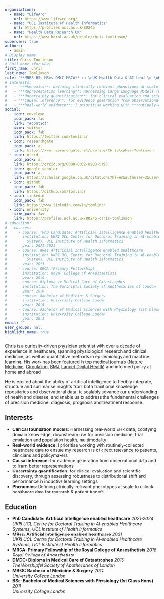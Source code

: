 ```yaml
---
organizations:
  - name: "LifeArc"
    url: https://www.lifearc.org/
  - name: "UCL Institute of Health Informatics"
    url: https://profiles.ucl.ac.uk/80245
  - name: "Health Data Research UK"
    url: https://www.hdruk.ac.uk/people/chris-tomlinson/
superuser: true
authors:
  - admin
# Display name
title: Chris Tomlinson
# Full name (for SEO)
first_name: Chris
last_name: Tomlinson
role: "**MBBS BSc MRes DMCC MRCA** \n \nUK Health Data & AI Lead \n \nHonorary Senior Research Fellow in Clinical Foundation Models"
# interests:
#   - "**Phenomics**: Defining clinically-relevant phenotypes at scale to unlock healthcare data for research & patient benefit"
#   - "**Representation learning**: Harnessing Large Language Models (LLMs) and Graph Neural Networks (GNNs) to build *predictive* representations that codify both domain knowledge and data-driven insights"
#   - "**Uncertainty quantification**: for clinical evaluation and scientific *discovery*, through assessing robustness to distributional shift and performance in inductive learning settings"
#   - "**Causal inference**: for evidence generation from observational data and to learn better representations"
#   - "**Real-world evidence**: I prioritise working with **routinely-collected** healthcare data to ensure my research is of direct relevance to patients, clinicians and policymakers"
social:
  - icon: envelope
    icon_pack: fas
    link: "#contact"
  - icon: twitter
    icon_pack: fab
    link: https://twitter.com/tomlincr
  - icon: researchgate
    icon_pack: ai
    link: https://www.researchgate.net/profile/Christopher-Tomlinson
  - icon: orcid
    icon_pack: ai
    link: https://orcid.org/0000-0002-0903-5395
  - icon: google-scholar
    icon_pack: ai
    link: https://scholar.google.co.uk/citations?hl=en&authuser=3&user=NcKe1aEAAAAJ
  - icon: github
    icon_pack: fab
    link: https://github.com/tomlincr
  - icon: linkedin
    icon_pack: fab
    link: https://www.linkedin.com/in/tomlincr
  - icon: university
    icon_pack: fas
    link: https://profiles.ucl.ac.uk/80245-chris-tomlinson
# education:
#   courses:
#     - course: "PhD Candidate: Artificial Intelligence enabled healthcare"
#       institution: UKRI UCL Centre for Doctoral Training in AI-enabled Healthcare
#         Systems, UCL Institute of Health Informatics
#       year: 2021-2024
#     - course: MRes Artificial Intelligence enabled healthcare
#       institution: UKRI UCL Centre for Doctoral Training in AI-enabled Healthcare
#         Systems, UCL Institute of Health Informatics
#       year: 2021
#     - course: MRCA (Primary Fellowship)
#       institution: Royal College of Anaesthetists
#       year: 2018
#     - course: Diploma in Medical Care of Catastrophes
#       institution: The Worshipful Society of Apothecaries of London
#       year: 2016
#     - course: Bachelor of Medicine & Surgery
#       institution: University College London
#       year: 2014
#     - course: Bachelor of Medical Sciences with Physiology (1st Class Hons)
#       institution: University College London
#       year: 2011
email: ""
user_groups: null
highlight_name: true
---
```


Chris is a curiosity-driven physician scientist with over a decade of experience in healthcare, spanning physiological research and clinical medicine, as well as quantitative methods in epidemiology and machine learning. His work has been featured in top medical journals ([Nature Medicine](https://doi.org/10.1038/s41591-022-02158-7), [Circulation](https://doi.org/10.1161/CIRCULATIONAHA.122.060785), [BMJ](https://doi.org/10.1136/bmj-2022-073639), [Lancet Digital Health](https://doi.org/10.1016/S2589-7500%2822%2900091-7)) and informed policy at home and abroad.  

He is excited about the ability of artificial intelligence to flexibly integrate, structure and summarise insights from both traditional knowledge repositories and observational data, to scalably advance our understanding of health and disease, and enable us to address the fundamental challenges of precision medicine: diagnosis, prognosis and treatment response.  
  
## Interests

* **Clinical foundation models**: Harnessing real-world EHR data, codifying domain knowledge, downstream use for precision medicine, trial emulation and population health, multimodality
* **Real-world evidence**: I prioritise working with routinely-collected healthcare data to ensure my research is of direct relevance to patients, clinicians and policymakers
* **Causal inference**: for evidence generation from observational data and to learn better representations
* **Uncertainty quantification**: for clinical evaluation and scientific discovery, through assessing robustness to distributional shift and performance in inductive learning settings
* **Phenomics**: Defining clinically-relevant phenotypes at scale to unlock healthcare data for research & patient benefit

## Education

* **PhD Candidate: Artificial Intelligence enabled healthcare** *2021-2024*  
  *UKRI UCL Centre for Doctoral Training in AI-enabled Healthcare Systems, UCL Institute of Health Informatics*
* **MRes: Artificial Intelligence enabled healthcare** *2021*  
  *UKRI UCL Centre for Doctoral Training in AI-enabled Healthcare Systems, UCL Institute of Health Informatics*
* **MRCA: Primary Fellowship of the Royal College of Anaesthetists** *2018*  
  *Royal College of Anaesthetists*
* **DMCC: Diploma in Medical Care of Catastrophes** *2016*  
  *The Worshipful Society of Apothecaries of London*
* **MBBS: Bachelor of Medicine & Surgery** *2014*  
  *University College London*
* **BSc: Bachelor of Medical Sciences with Physiology (1st Class Hons)** *2011*  
  *University College London*
